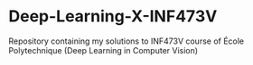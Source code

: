 # Deep-Learning-X-INF473V

Repository containing my solutions to INF473V course of École Polytechnique (Deep Learning in Computer Vision)